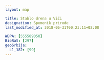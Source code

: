 ```yaml
---
layout: map

title: Stablo drena u Viči
designation: Spomenik prirode
last_modified_at: 2018-05-31T00:23:11+02:00

WDPA: [555589050]
BioRaS: [297]
geoSrbija:
  L1_182: [99]
---
```

